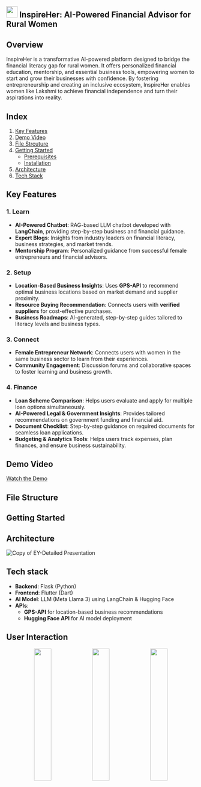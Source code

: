 
## <img src="https://github.com/user-attachments/assets/52f7ae17-b4fc-4a59-9e70-b23e8a24f22e" width="30" /> InspireHer: AI-Powered Financial Advisor for Rural Women

##  Overview
InspireHer is a transformative AI-powered platform designed to bridge the financial literacy gap for rural women. It offers personalized financial education, mentorship, and essential business tools, empowering women to start and grow their businesses with confidence. By fostering entrepreneurship and creating an inclusive ecosystem, InspireHer enables women like Lakshmi to achieve financial independence and turn their aspirations into reality.
## **Index**

1. [Key Features](#key-features)
2. [Demo Video](#demo-video)
3. [File Strcuture](#file-structure)
4. [Getting Started](#getting-started)  
   - [Prerequisites](#prerequisites)  
   - [Installation](#installation) 
5. [Architecture](#architecture)
6. [Tech Stack](#tech-stack)


## **Key Features**

### 1. Learn  
- **AI-Powered Chatbot**: RAG-based LLM chatbot developed with **LangChain**, providing step-by-step business and financial guidance.  
- **Expert Blogs**: Insights from industry leaders on financial literacy, business strategies, and market trends.  
- **Mentorship Program**: Personalized guidance from successful female entrepreneurs and financial advisors.  

### 2. Setup   
- **Location-Based Business Insights**: Uses **GPS-API** to recommend optimal business locations based on market demand and supplier proximity.  
- **Resource Buying Recommendation**: Connects users with **verified suppliers** for cost-effective purchases.  
- **Business Roadmaps**: AI-generated, step-by-step guides tailored to literacy levels and business types.  

### 3. Connect   
- **Female Entrepreneur Network**: Connects users with women in the same business sector to learn from their experiences.  
- **Community Engagement**: Discussion forums and collaborative spaces to foster learning and business growth.  

### 4. Finance   
- **Loan Scheme Comparison**: Helps users evaluate and apply for multiple loan options simultaneously.  
- **AI-Powered Legal & Government Insights**: Provides tailored recommendations on government funding and financial aid.  
- **Document Checklist**: Step-by-step guidance on required documents for seamless loan applications.  
- **Budgeting & Analytics Tools**: Helps users track expenses, plan finances, and ensure business sustainability.  

## **Demo Video**  

[Watch the Demo](https://github.com/YOUR_USERNAME/YOUR_REPO/blob/main/assets/demo.mp4)  

## **File Structure**  

## **Getting Started**  

## **Architecture**
![Copy of EY-Detailed Presentation](https://github.com/user-attachments/assets/5643232d-48fd-45d6-9de9-deb37743a6a5)

## **Tech stack**
- **Backend**: Flask (Python)
- **Frontend**: Flutter (Dart)
- **AI Model**: LLM (Meta Llama 3) using LangChain & Hugging Face
- **APIs**:
  - **GPS-API** for location-based business recommendations
  - **Hugging Face API** for AI model deployment
  
## **User Interaction**

<div align="center">
    <img src="https://github.com/user-attachments/assets/e79edf4b-8a16-406d-940e-93f8e6550eb3" width="30%" />
    <img src="https://github.com/user-attachments/assets/dd963a13-ffdd-4a7f-99b6-23730567dba7" width="30%" />
    <img src="https://github.com/user-attachments/assets/e0693b0b-ca30-4553-93cc-1dd58d303606" width="30%" />
</div>



